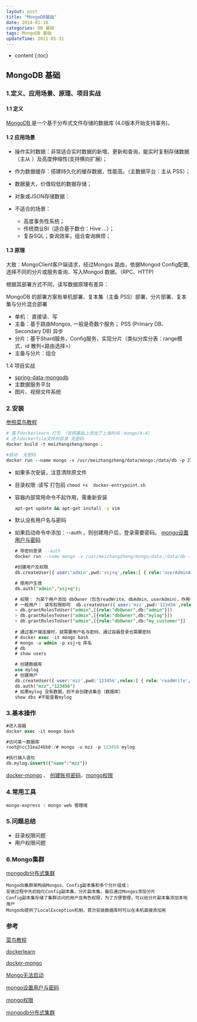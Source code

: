 ```yaml
---
layout: post
title: "MongoDB基础"
date: 2014-01-10 
categories: DB 基础
tags: MongoDB 基础
updateTime: 2021-05-31 
---
```


* content
{:toc}
## MongoDB 基础

### 1.定义、应用场景、原理、项目实战

#### 1.1 定义

[MongoDB ](https://baike.baidu.com/item/mongodb/60411?fr=aladdin) 是一个基于分布式文件存储的数据库 (4.0版本开始支持事务)。

#### 1.2 应用场景

- 操作实时数据：非常适合实时数据的新增、更新和查询，能实时复制存储数据（主从 ）及高度伸缩性(支持横向扩展)；
- 作为数据缓存：搭建持久化的缓存数据，性能高。（主数据平台：主从 PSS）；
- 数据量大，价值较低的数据存储；
- 对象或JSON存储数据：

- 不适合的场景：

  - 高度事务性系统；
  - 传统商业BI（适合基于数仓：Hive ...）；
  - 复杂SQL；查询效率，组合查询麻烦；

#### 1.3 原理

大致：MongoClient客户端请求，经过Mongos 路由，依据Mongod Config配置,选择不同的分片或服务查询、写入Mongod 数据。（RPC、HTTP)

根据其部署方式不同，读写数据原理有差异：

MongoDB 的部署方案有单机部署、复本集（主备 PSS）部署、分片部署、复本集与分片混合部署

- 单机： 直接读、写
- 主备：基于路由Mongos, 一般是奇数个服务； PSS (Primary DB、Secondary DB)  异步
- 分片：基于Shard服务，Config服务，实现分片（类似分库分表：range模式，id 散列<路由选择>）
- 主备与分片：组合

1.4 项目实战

- [spring-data-mongodb](https://github.com/spring-projects/spring-data-mongodb)
- 主数据服务平台
- 图片、视频文件系统

### 2.安装

[参照菜鸟教程](https://www.runoob.com/mongodb/mongodb-tutorial.html)

```dockerfile
# 基于dockerlearn 打包 （官网基础上添加了上海时间：mongo/4.4）
# 进入dockerfile文件的目录 无密码
docker build -t meizhangzheng/mongo .

#启动  无密码
docker run --name mongo -v /usr/meizhangzheng/data/mongo:/data/db -p 27017:27017 -d meizhangzheng/mongo:4.4 
```

- 如果多次安装，注意清除原文件

- 目录权限 :读写   打包前 ``` chmod +x  docker-entrypoint.sh ```

- 容器内部常用命令不起作用，需重新安装

  ```sh
  apt-get update && apt-get install -y vim
  ```

- 默认没有用户名与密码

- 如果启动命令中添加：--auth ，则创建用户后，登录需要密码。  [mongo设置用户与密码](https://blog.csdn.net/weixin_41238134/article/details/100069106)

  ```sql
  # 带密码登录 --auth
  docker run --name mongo -v /usr/meizhangzheng/mongo/data:/data/db -p 27017:27017 -d meizhangzheng/mongo:4.4 --auth 
  
  #创建用户及权限
  db.createUser({ user:'admin',pwd:'xsj+q',roles:[ { role:'userAdminAnyDatabase', db: 'admin'},{ role:'dbOwner', db: 'admin'}]});
  
  # 使用户生效
  db.auth("admin","xsj+q");
  
  # 权限： 为某个用户添加 dbOwner（包含readWrite、dbAdmin、userAdmin），作用于哪个数据库  (确保数据库存在)
  # 一般用户： 读写权限即可  db.createUser({ user:'mzz',pwd:'123456',roles:[ { role:'readWrite', db: 'admin'}]});
  > db.grantRolesToUser("admin",[{role:"dbOwner",db:"admin"}])
  > db.grantRolesToUser("admin",[{role:"dbOwner",db:"mylog"}])
  > db.grantRolesToUser("admin",[{role:"dbOwner",db:"my_customer"}]
                                              
  # 通过客户端连接时，就需要用户名与密码、通过容器登录也需要密码
  # docker exec -it mongo bash
  # mongo -u admin -p xsj+q 库名
  # db
  # show users
  
  # 创建数据库
  use mylog
  # 创建用户
  db.createUser({ user:'mzz',pwd:'123456',roles:[ { role:'readWrite', db: 'mylog'}]});
  db.auth("mzz","123456")
  # 如果mylog 没有数据，则不会创建该集合（数据库）
  show dbs #不能查看mylog
  ```

### 3.基本操作	

```sql
#进入容器
docker exec -it mongo bash

#访问某一数据库
root@8cc31ea24bb0:/# mongo -u mzz -p 123456 mylog

#执行插入语句
db.mylog.insert({"name":"mzz"})
```

[docker-mongo](https://hub.docker.com/_/mongo)  、 [创建账号密码](https://www.cnblogs.com/lshan/p/11497359.html)、[mongo权限](https://www.cnblogs.com/dbabd/p/10811523.html)

### 4.常用工具


```
mongo-express : mongo web 管理端
```

### 5.问题总结

- 目录权限问题
- 用户权限问题

### 6.Mongo集群

[mongodb分布式集群](https://www.cnblogs.com/littleatp/p/8563273.html)

```
Mongodb集群架构由Mongos、Config副本集和多个分片组成；
安装过程中先初始化Config副本集、分片副本集，最后通过Mongos添加分片
Config副本集存储了集群访问的用户及角色权限，为了方便管理，可以给分片副本集添加本地用户
Mongodb提供了LocalException机制，首次安装数据库时可以在本机直接添加用
```



### 参考

[菜鸟教程](https://www.runoob.com/mongodb/mongodb-tutorial.html)

[dockerlearn](https://gitee.com/xushj/dockerlearn)

[docker-mongo](https://hub.docker.com/_/mongo)

[Mongo无法启动](https://www.it610.com/article/1283004078539948032.htm)

[mongo设置用户与密码](https://blog.csdn.net/weixin_41238134/article/details/100069106)

[mongo权限](https://www.cnblogs.com/dbabd/p/10811523.html)

[mongodb分布式集群](https://www.cnblogs.com/littleatp/p/8563273.html)